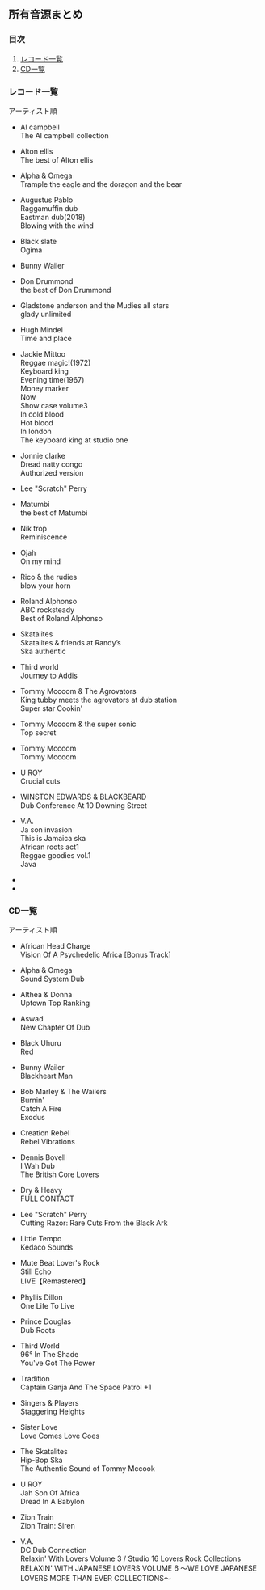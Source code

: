 ## 所有音源まとめ

### 目次
1. [レコード一覧](#レコード一覧)  
1. [CD一覧](#CD一覧)

### レコード一覧  
アーティスト順

* Al campbell  
The Al campbell collection

* Alton ellis  
The best of Alton ellis

* Alpha & Omega  
Trample the eagle and the doragon and the bear  

* Augustus Pablo  
Raggamuffin dub  
Eastman dub(2018)  
Blowing with the wind

* Black slate  
Ogima

* Bunny Wailer  

* Don Drummond  
the best of Don Drummond

* Gladstone anderson and the Mudies all stars  
glady unlimited

* Hugh Mindel  
Time and place

* Jackie Mittoo  
Reggae magic!(1972)  
Keyboard king  
Evening time(1967)  
Money marker  
Now  
Show case volume3  
In cold  blood  
Hot blood  
In london  
The keyboard king at studio one  

* Jonnie clarke  
Dread natty congo  
Authorized version

* Lee "Scratch" Perry  

* Matumbi  
the best of Matumbi

* Nik trop  
Reminiscence

* Ojah  
On my mind

* Rico & the rudies  
blow your horn

* Roland Alphonso  
ABC rocksteady  
Best of Roland Alphonso

* Skatalites  
Skatalites & friends at Randy’s  
Ska authentic

* Third world  
Journey to Addis  

* Tommy Mccoom & The Agrovators  
King tubby meets the agrovators at dub station  
Super star
Cookin'

* Tommy Mccoom & the super sonic  
Top secret

* Tommy Mccoom  
Tommy Mccoom

* U ROY  
Crucial cuts

* WINSTON EDWARDS & BLACKBEARD  
Dub Conference At 10 Downing Street

* V.A.  
Ja son invasion  
This is Jamaica ska  
African roots act1  
Reggae goodies vol.1  
Java

*

*

### CD一覧
アーティスト順

* African Head Charge  
Vision Of A Psychedelic Africa [Bonus Track]

* Alpha & Omega  
Sound System Dub

* Althea & Donna  
Uptown Top Ranking  

* Aswad  
New Chapter Of Dub

* Black Uhuru  
Red

* Bunny Wailer  
Blackheart Man

* Bob Marley & The Wailers  
Burnin'  
Catch A Fire  
Exodus

* Creation Rebel  
Rebel Vibrations

* Dennis Bovell  
I Wah Dub  
The British Core Lovers

* Dry & Heavy  
FULL CONTACT  

* Lee "Scratch" Perry  
Cutting Razor: Rare Cuts From the Black Ark

* Little Tempo  
Kedaco Sounds  

* Mute Beat
Lover's Rock   
Still Echo  
LIVE【Remastered】

* Phyllis Dillon  
One Life To Live  

* Prince Douglas  
Dub Roots

* Third World  
96° In The Shade  
You've Got The Power

* Tradition  
Captain Ganja And The Space Patrol +1

* Singers & Players  
Staggering Heights

* Sister Love  
Love Comes Love Goes

* The Skatalites  
Hip-Bop Ska  
The Authentic Sound of Tommy Mccook  

* U ROY  
Jah Son Of Africa  
Dread In A Babylon

* Zion Train  
Zion Train: Siren

* V.A.  
DC Dub Connection  
Relaxin' With Lovers Volume 3 / Studio 16 Lovers Rock Collections  
RELAXIN' WITH JAPANESE LOVERS VOLUME 6 ～WE LOVE JAPANESE LOVERS MORE THAN EVER COLLECTIONS～
